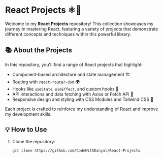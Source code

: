 # React Projects ⚛️🚀

Welcome to my **React Projects** repository! This collection showcases my journey in mastering React, featuring a variety of projects that demonstrate different concepts and techniques within this powerful library.

## 📚 About the Projects

In this repository, you'll find a range of React projects that highlight:

- Component-based architecture and state management 🏗️
- Routing with `react-router-dom` 🌍
- Hooks like `useState`, `useEffect`, and custom hooks 🔄
- API interactions and data fetching with Axios or Fetch API 📡
- Responsive design and styling with CSS Modules and Tailwind CSS 🎨

Each project is crafted to reinforce my understanding of React and improve my development skills.

## 💡 How to Use

1. Clone the repository:
   ```bash
   git clone https://github.com/CodeWithDanyal/React-Projects
